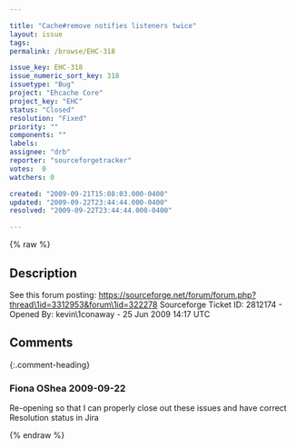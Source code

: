 ```yaml
---

title: "Cache#remove notifies listeners twice"
layout: issue
tags: 
permalink: /browse/EHC-318

issue_key: EHC-318
issue_numeric_sort_key: 318
issuetype: "Bug"
project: "Ehcache Core"
project_key: "EHC"
status: "Closed"
resolution: "Fixed"
priority: ""
components: ""
labels: 
assignee: "drb"
reporter: "sourceforgetracker"
votes:  0
watchers: 0

created: "2009-09-21T15:08:03.000-0400"
updated: "2009-09-22T23:44:44.000-0400"
resolved: "2009-09-22T23:44:44.000-0400"

---
```




{% raw %}



## Description

<div markdown="1" class="description">

See this forum posting: https://sourceforge.net/forum/forum.php?thread\1id=3312953&forum\1id=322278
Sourceforge Ticket ID: 2812174 - Opened By: kevin\1conaway - 25 Jun 2009 14:17 UTC

</div>

## Comments


{:.comment-heading}
### **Fiona OShea** <span class="date">2009-09-22</span>

<div markdown="1" class="comment">

Re-opening so that I can properly close out these issues and have correct Resolution status in Jira

</div>



{% endraw %}

